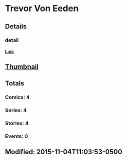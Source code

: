 # Trevor  Von Eeden 
## Details
### detail
#### [Link](http://marvel.com/comics/creators/1312/trevor_von_eeden?utm_campaign=apiRef&utm_source=225578a89fc76f3d20fbffda5d17a88d)
## [Thumbnail](http://i.annihil.us/u/prod/marvel/i/mg/b/40/image_not_available.jpg)
## Totals
### Comics: 4
### Series: 4
### Stories: 4
### Events: 0
## Modified: 2015-11-04T11:03:53-0500